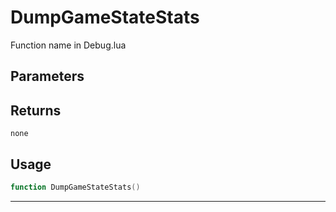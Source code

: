 # DumpGameStateStats
Function name in Debug.lua
## Parameters

## Returns
`none`
## Usage
```lua
function DumpGameStateStats()
```
---
